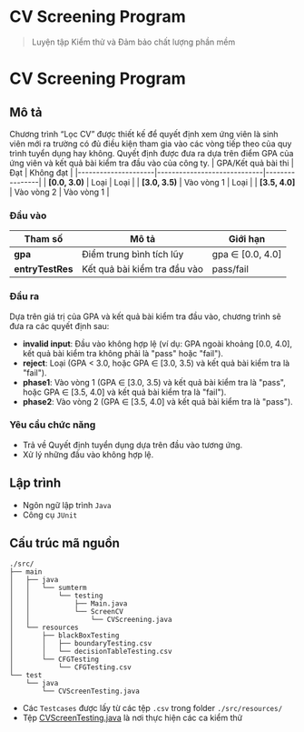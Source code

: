 # CV Screening Program
> Luyện tập Kiểm thử và Đảm bảo chất lượng phần mềm

# CV Screening Program

## Mô tả

Chương trình “Lọc CV” được thiết kế để quyết định xem ứng viên là sinh viên mới ra trường có đủ điều kiện tham gia vào các vòng tiếp theo của quy trình tuyển dụng hay không. Quyết định được đưa ra dựa trên điểm GPA của ứng viên và kết quả bài kiểm tra đầu vào của công ty.
| GPA/Kết quả bài thi | Đạt                        | Không đạt      |
|---------------------|-----------------------------|----------------|
| **[0.0, 3.0)**      | Loại                        | Loại           |
| **[3.0, 3.5)**      | Vào vòng 1                  | Loại           |
| **[3.5, 4.0]**      | Vào vòng 2                  | Vào vòng 1     |


### Đầu vào

| Tham số              | Mô tả                         | Giới hạn      |
|----------------------|--------------------------------|---------------|
| **gpa**              | Điểm trung bình tích lũy       | gpa ∈ [0.0, 4.0] |
| **entryTestRes** | Kết quả bài kiểm tra đầu vào    | pass/fail     |


### Đầu ra

Dựa trên giá trị của GPA và kết quả bài kiểm tra đầu vào, chương trình sẽ đưa ra các quyết định sau:

- **invalid input**: Đầu vào không hợp lệ (ví dụ: GPA ngoài khoảng [0.0, 4.0], kết quả bài kiểm tra không phải là "pass" hoặc "fail").
- **reject**: Loại (GPA < 3.0, hoặc GPA ∈ [3.0, 3.5) và kết quả bài kiểm tra là "fail").
- **phase1**: Vào vòng 1 (GPA ∈ [3.0, 3.5) và kết quả bài kiểm tra là "pass", hoặc GPA ∈ [3.5, 4.0] và kết quả bài kiểm tra là "fail").
- **phase2**: Vào vòng 2 (GPA ∈ [3.5, 4.0] và kết quả bài kiểm tra là "pass").

### Yêu cầu chức năng

- Trả về Quyết định tuyển dụng dựa trên đầu vào tương ứng.
- Xử lý những đầu vào không hợp lệ.

## Lập trình

- Ngôn ngữ lập trình `Java`
- Công cụ `JUnit` 

## Cấu trúc mã nguồn
```
./src/
├── main
│   ├── java
│   │   └── sumterm
│   │       └── testing
│   │           ├── Main.java
│   │           └── ScreenCV
│   │               └── CVScreening.java
│   └── resources
│       ├── blackBoxTesting
│       │   ├── boundaryTesting.csv
│       │   └── decisionTableTesting.csv
│       └── CFGTesting
│           └── CFGTesting.csv
└── test
    └── java
        └── CVScreenTesting.java
```

- Các `Testcases` được lấy từ các tệp `.csv` trong folder `./src/resources/` 
- Tệp [CVScreenTesting.java](./src/test/java/CVScreenTesting.java) là nơi thực hiện các ca kiểm thử